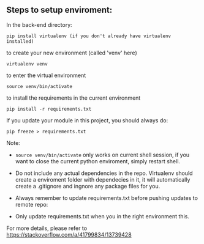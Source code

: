 ## Steps to setup enviroment:

In the back-end directory:
``` 
pip install virtualenv (if you don't already have virtualenv installed)
``` 
to create your new environment (called 'venv' here)
``` 
virtualenv venv 
``` 
to enter the virtual environment
``` 
source venv/bin/activate 
``` 
to install the requirements in the current environment
``` 
pip install -r requirements.txt 
```

If you update your module in this project, you should always do:
``` 
pip freeze > requirements.txt
```

Note:

* `source venv/bin/activate` only works on current shell session, if you want to close the current python enviroment, simply restart shell. 

* Do not include any actual dependencies in the repo. Virtualenv should create a enviroment folder with dependecies in it, it will automatically create a .gitignore and ingnore any package files for you.

* Always remember to update requirements.txt before pushing updates to remote repo:

* Only update requirements.txt when you in the right environment this.


For more details, please refer to https://stackoverflow.com/a/41799834/13739428
